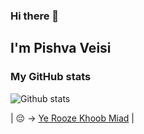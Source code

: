 ### Hi there 👋

## I'm Pishva Veisi

### My GitHub stats

![Github stats](https://github-readme-stats.vercel.app/api?username=tiemsaaaaah&show_icons=true)

| 😔 -> <a href="https://open.spotify.com/track/4WHYHzb34wiwszx8U0qodH?si=af91b4c257434297" title="Hichkas" target="_blank">Ye Rooze Khoob Miad</a> |
